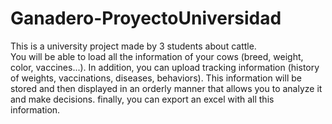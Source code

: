 # Ganadero-ProyectoUniversidad

This is a university project made by 3 students about cattle. </br>
You will be able to load all the information of your cows (breed, weight, color, vaccines...). In addition, you can upload tracking information (history of weights, vaccinations, diseases, behaviors). This information will be stored and then displayed in an orderly manner that allows you to analyze it and make decisions.
finally, you can export an excel with all this information.
